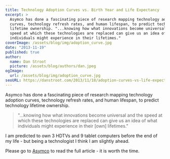 ```yaml
---
title: Technology Adoption Curves vs. Birth Year and Life Expectancy
excerpt: >
  Asymco has done a fascinating piece of research mapping technology adoption
  curves, technology refresh rates, and human lifespan, to predict technology
  lifetime ownership. "...knowing how what innovations become universal and the
  speed at which these technologies are replaced can give us an idea of what
  individuals might experience in their lifetimes."
coverImage: /assets/blog/img/adoption_curve.jpg
date: "2013-11-19"
published: true
author:
  name: Dan Stroot
  picture: /assets/blog/authors/dan.jpeg
ogImage:
  url: /assets/blog/img/adoption_curve.jpg
seoURL: https://danstroot.com/2013/11/18/adoption-curves-vs-life-expectancy/
---
```


Asymco has done a fascinating piece of research mapping technology adoption curves, technology refresh rates, and human lifespan, to predict technology lifetime ownership.

> "...knowing how what innovations become universal and the speed at which these technologies are replaced can give us an idea of what individuals might experience in their [own] lifetimes."

I am predicted to own 3 HDTVs and 9 tablet computers before the end of my life - but being a technologist I think I am slightly ahead.

Please go to [Asymco](http://www.asymco.com/2013/11/19/a-way-to-measure-ones-life/) to read the full article - it is worth the time.

